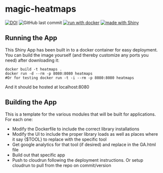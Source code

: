 # magic-heatmaps

[![DOI](https://zenodo.org/badge/505271950.svg)](https://zenodo.org/doi/10.5281/zenodo.10845724)
![GitHub last commit](https://img.shields.io/github/last-commit/alemenze/magic-heatmaps)
[![run with docker](https://img.shields.io/badge/run%20with-docker-0db7ed?labelColor=000000&logo=docker)](https://www.docker.com/)
[![made with Shiny](https://img.shields.io/badge/R-Shiny-blue)](https://shiny.rstudio.com/)

## Running the App
This Shiny App has been built in to a docker container for easy deployment. You can build the image yourself (and thereby customize any ports you need) after downloading it:
```
docker build -t heatmaps .
docker run -d --rm -p 8080:8080 heatmaps
#Or for testing docker run -t -i --rm -p 8080:8080 heatmaps
```
And it should be hosted at localhost:8080

## Building the App
This is a template for the various modules that will be built for applications. For each one:
- Modify the Dockerfile to include the correct library installations
- Modify the UI to include the proper library loads as well as places where it say {$TOOL} to replace with the specific tool
- Get google analytics for that tool (if desired) and replace in the GA.html file
- Build out that specific app
- Push to cloudrun following the deployment instructions. Or setup cloudrun to pull from the repo on commit/version

